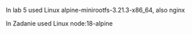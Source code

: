 In lab 5 used Linux alpine-minirootfs-3.21.3-x86_64, also nginx

In Zadanie used Linux node:18-alpine
